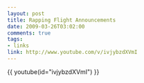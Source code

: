 ```yaml
--- 
layout: post
title: Rapping Flight Announcements
date: 2009-03-26T03:02:00
comments: true
tags:
- links
link: http://www.youtube.com/v/ivjybzdXVmI
---
```

{{ youtube(id="ivjybzdXVmI") }}
